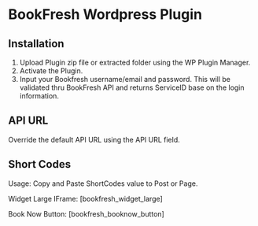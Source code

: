 BookFresh Wordpress Plugin
==========================

Installation
------------
1. Upload Plugin zip file or extracted folder using the WP Plugin Manager.
2. Activate the Plugin.
3. Input your Bookfresh username/email and password. This will be validated thru BookFresh API and returns ServiceID base on the login information.


API URL
-------
Override the default API URL using the API URL field.

Short Codes
------------
Usage: Copy and Paste ShortCodes value to Post or Page.

Widget Large IFrame:
[bookfresh_widget_large] 

Book Now Button:
[bookfresh_booknow_button]
